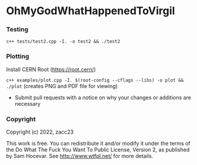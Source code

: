 OhMyGodWhatHappenedToVirgil
==============================

### Testing

`c++ tests/test2.cpp -I. -o test2 && ./test2`

### Plotting

Install CERN Root (https://root.cern/)

`c++ examples/plot.cpp -I. $(root-config --cflags --libs) -o plot && ./plot`
(creates PNG and PDF file for viewing)


* Submit pull requests with a notice on why your changes or additions are necessary

### Copyright

Copyright (c) 2022, zacc23

This work is free. You can redistribute it and/or modify it under the
terms of the Do What The Fuck You Want To Public License, Version 2,
as published by Sam Hocevar. See http://www.wtfpl.net/ for more details.

